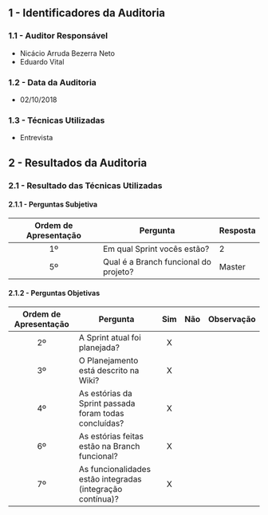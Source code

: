 ## 1 - Identificadores da Auditoria

### 1.1 - Auditor Responsável

 - Nicácio Arruda Bezerra Neto
 - Eduardo Vital

### 1.2 - Data da Auditoria

 - 02/10/2018

### 1.3 - Técnicas Utilizadas

- Entrevista

## 2 - Resultados da Auditoria

### 2.1 - Resultado das Técnicas Utilizadas

#### 2.1.1 - Perguntas Subjetiva

| Ordem de Apresentação | Pergunta | Resposta |
|:---:|---|---|
| 1º| Em qual Sprint vocês estão? | 2 |
| 5º| Qual é a Branch funcional do projeto? | Master |

#### 2.1.2 - Perguntas Objetivas

| Ordem de Apresentação | Pergunta | Sim | Não | Observação |
|:---:|---|:---:|:---:|:---:|
| 2º| A Sprint atual foi planejada? | X |   | |
| 3º| O Planejamento está descrito na Wiki? | X |   | |
| 4º| As estórias da Sprint passada foram todas concluídas? | X |   | |
| 6º| As estórias feitas estão na Branch funcional? | X |   | |
| 7º| As funcionalidades estão integradas (integração contínua)? | X |   |  |
